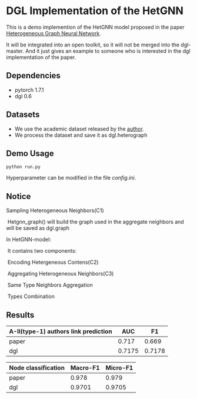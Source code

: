 # DGL Implementation of the HetGNN

This is a demo implemention of the HetGNN model proposed in the paper [Heterogeneous Graph Neural Network](https://dl.acm.org/doi/10.1145/3292500.3330961). 

It will be integrated into an open toolkit, so it will not be merged into the dgl-master. And it just gives an example to someone who is interested in the dgl implementation of the paper.

## Dependencies

- pytorch 1.7.1
- dgl 0.6

## Datasets

- We use the academic dataset released by the [author](https://github.com/chuxuzhang/KDD2019_HetGNN/tree/master/data/academic).
- We process the dataset and save it as dgl.heterograph

## Demo Usage

```
python run.py
```

Hyperparameter can be modified in the file *config.ini*.

## Notice

Sampling Heterogeneous Neighbors(C1)

​	Hetgnn_graph() will build the graph used in the aggregate neighbors and will be saved as dgl.graph

In HetGNN-model:

​	It contains two components:

​		Encoding Hetergeneous Contens(C2)

​		Aggregating Heterogeneous Neighbors(C3)

​			Same Type Neighbors Aggregation

​			Types Combination



## Results

| A-II(type-1) authors link prediction | AUC    | F1     |
| ------------------------------------ | ------ | ------ |
| paper                                | 0.717  | 0.669  |
| dgl                                  | 0.7175 | 0.7178 |

| Node classification | Macro-F1 | Micro-F1 |
| ------------------- | -------- | -------- |
| paper               | 0.978    | 0.979    |
| dgl                 | 0.9701   | 0.9705   |